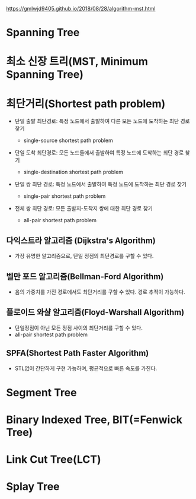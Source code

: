 https://gmlwjd9405.github.io/2018/08/28/algorithm-mst.html

# Spanning Tree

# 최소 신장 트리(MST, Minimum Spanning Tree)

# 최단거리(Shortest path problem)

- 단일 출발 최단경로: 특정 노드에서 출발하여 다른 모든 노드에 도착하는 최단 경로 찾기
  - single-source shortest path problem

- 단일 도착 최단경로: 모든 노드들에서 출발하여 특정 노드에 도착하는 최단 경로 찾기
  - single-destination shortest path problem

- 단일 쌍 최단 경로: 특정 노드에서 출발하여 특정 노드에 도착하는 최단 경로 찾기
  - single-pair shortest path problem

- 전체 쌍 최단 경로: 모든 출발지-도착지 쌍에 대한 최단 경로 찾기
  - all-pair shortest path problem

## 다익스트라 알고리즘 (Dijkstra's Algorithm)

- 가장 유명한 알고리즘으로, 단일 정점의 최단경로를 구할 수 있다.

## 벨만 포드 알고리즘(Bellman-Ford Algorithm)

- 음의 가중치를 가진 경로에서도 최단거리를 구할 수 있다. 경로 추적이 가능하다.

## 플로이드 와샬 알고리즘(Floyd-Warshall Algorithm)

- 단일정점이 아닌 모든 정점 사이의 최단거리를 구할 수 있다.
- all-pair shortest path problem

## SPFA(Shortest Path Faster Algorithm)

- STL없이 간단하게 구현 가능하며, 평균적으로 빠른 속도를 가진다.

# Segment Tree

# Binary Indexed Tree, BIT(=Fenwick Tree)

# Link Cut Tree(LCT)

# Splay Tree
